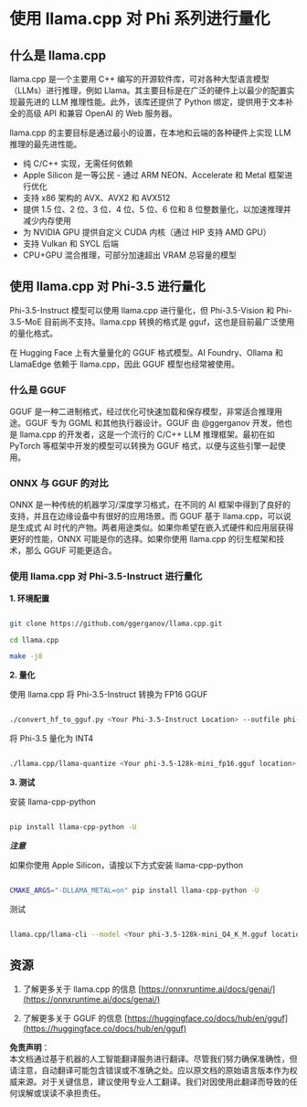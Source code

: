 # **使用 llama.cpp 对 Phi 系列进行量化**

## **什么是 llama.cpp**

llama.cpp 是一个主要用 C++ 编写的开源软件库，可对各种大型语言模型（LLMs）进行推理，例如 Llama。其主要目标是在广泛的硬件上以最少的配置实现最先进的 LLM 推理性能。此外，该库还提供了 Python 绑定，提供用于文本补全的高级 API 和兼容 OpenAI 的 Web 服务器。

llama.cpp 的主要目标是通过最小的设置，在本地和云端的各种硬件上实现 LLM 推理的最先进性能。

- 纯 C/C++ 实现，无需任何依赖
- Apple Silicon 是一等公民 - 通过 ARM NEON、Accelerate 和 Metal 框架进行优化
- 支持 x86 架构的 AVX、AVX2 和 AVX512
- 提供 1.5 位、2 位、3 位、4 位、5 位、6 位和 8 位整数量化，以加速推理并减少内存使用
- 为 NVIDIA GPU 提供自定义 CUDA 内核（通过 HIP 支持 AMD GPU）
- 支持 Vulkan 和 SYCL 后端
- CPU+GPU 混合推理，可部分加速超出 VRAM 总容量的模型

## **使用 llama.cpp 对 Phi-3.5 进行量化**

Phi-3.5-Instruct 模型可以使用 llama.cpp 进行量化，但 Phi-3.5-Vision 和 Phi-3.5-MoE 目前尚不支持。llama.cpp 转换的格式是 gguf，这也是目前最广泛使用的量化格式。

在 Hugging Face 上有大量量化的 GGUF 格式模型。AI Foundry、Ollama 和 LlamaEdge 依赖于 llama.cpp，因此 GGUF 模型也经常被使用。

### **什么是 GGUF**

GGUF 是一种二进制格式，经过优化可快速加载和保存模型，非常适合推理用途。GGUF 专为 GGML 和其他执行器设计。GGUF 由 @ggerganov 开发，他也是 llama.cpp 的开发者，这是一个流行的 C/C++ LLM 推理框架。最初在如 PyTorch 等框架中开发的模型可以转换为 GGUF 格式，以便与这些引擎一起使用。

### **ONNX 与 GGUF 的对比**

ONNX 是一种传统的机器学习/深度学习格式，在不同的 AI 框架中得到了良好的支持，并且在边缘设备中有很好的应用场景。而 GGUF 基于 llama.cpp，可以说是生成式 AI 时代的产物。两者用途类似。如果你希望在嵌入式硬件和应用层获得更好的性能，ONNX 可能是你的选择。如果你使用 llama.cpp 的衍生框架和技术，那么 GGUF 可能更适合。

### **使用 llama.cpp 对 Phi-3.5-Instruct 进行量化**

**1. 环境配置**

```bash

git clone https://github.com/ggerganov/llama.cpp.git

cd llama.cpp

make -j8

```

**2. 量化**

使用 llama.cpp 将 Phi-3.5-Instruct 转换为 FP16 GGUF

```bash

./convert_hf_to_gguf.py <Your Phi-3.5-Instruct Location> --outfile phi-3.5-128k-mini_fp16.gguf

```

将 Phi-3.5 量化为 INT4

```bash

./llama.cpp/llama-quantize <Your phi-3.5-128k-mini_fp16.gguf location> ./gguf/phi-3.5-128k-mini_Q4_K_M.gguf Q4_K_M

```

**3. 测试**

安装 llama-cpp-python

```bash

pip install llama-cpp-python -U

```

***注意*** 

如果你使用 Apple Silicon，请按以下方式安装 llama-cpp-python

```bash

CMAKE_ARGS="-DLLAMA_METAL=on" pip install llama-cpp-python -U

```

测试 

```bash

llama.cpp/llama-cli --model <Your phi-3.5-128k-mini_Q4_K_M.gguf location> --prompt "<|user|>\nCan you introduce .NET<|end|>\n<|assistant|>\n"  --gpu-layers 10

```

## **资源**

1. 了解更多关于 llama.cpp 的信息 [https://onnxruntime.ai/docs/genai/](https://onnxruntime.ai/docs/genai/)

2. 了解更多关于 GGUF 的信息 [https://huggingface.co/docs/hub/en/gguf](https://huggingface.co/docs/hub/en/gguf)

**免责声明**：  
本文档通过基于机器的人工智能翻译服务进行翻译。尽管我们努力确保准确性，但请注意，自动翻译可能包含错误或不准确之处。应以原文档的原始语言版本作为权威来源。对于关键信息，建议使用专业人工翻译。我们对因使用此翻译而导致的任何误解或误读不承担责任。